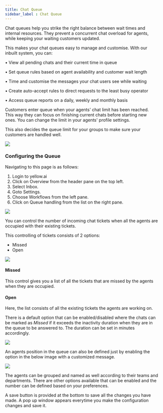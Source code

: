 ```yaml
---
title: Chat Queue
sidebar_label : Chat Queue
---
```



Chat queues help you strike the right balance between wait times and internal resources. They prevent a concurrent chat overload for agents, while keeping your waiting customers updated.

This makes your chat queues easy to manage and customise. With our inbuilt system, you can:

• View all pending chats and their current time in queue

• Set queue rules based on agent availability and customer wait length

• Time and customise the messages your chat users see while waiting

• Create auto-accept rules to direct requests to the least busy operator

• Access queue reports on a daily, weekly and monthly basis

Customers enter queue when your agents' chat limit has been reached. This way they can focus on finishing current chats before starting new ones. You can change the limit in your agents' profile settings.

This also decides the queue limit for your groups to make sure your customers are handled well.


![](https://i.imgur.com/CuKcMJd.png)


### Configuring the Queue


Navigating to this page is as follows:

1. Login to yellow.ai
2. Click on Overview from the header pane on the top left.
3. Select Inbox.
4. Goto Settings.
5. Choose Workflows from the left pane.
6. Click on Queue handling from the list on the right pane.


![](https://i.imgur.com/2UFw7os.jpg)


You can control the number of incoming chat tickets when all the agents are occupied with their existing tickets.


This controlling of tickets consists of 2 options:
* Missed
* Open

![](https://i.imgur.com/B21clEf.png)


#### Missed

This control gives you a list of all the tickets that are missed by the agents when they are occupied.


#### Open

Here, the list consists of all the existing tickets the agents are working on.


There is a default option that can be enabled/disabled where the chats can be marked as <i>Missed</i> if it exceeds the inactivity duration when they are in the queue to be answered to. The duration can be set in minutes accordingly.


![](https://i.imgur.com/cuwcSN9.png)


An agents position in the queue can also be defined just by enabling the option in the below image with a customized message.

![](https://i.imgur.com/VjVjPJj.png)

The agents can be grouped and named as well according to their teams and departments. There are other options available that can be enabled and the number can be defined based on your preferences.

A save button is provided at the bottom to save all the changes you have made. A pop up window appears everytime you make the configuration changes and save it.